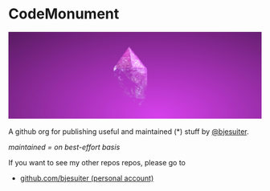 # CodeMonument 

![](./assets/banner.jpg)

A github org for publishing useful and maintained (*) stuff by [@bjesuiter](https://github.com/bjesuiter). 

*maintained = on best-effort basis*

If you want to see my other repos repos, please go to 

- [github.com/bjesuiter (personal account)](https://github.com/bjesuiter)

